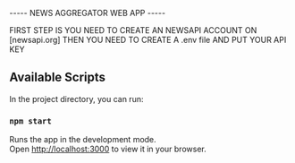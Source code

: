 ----- NEWS AGGREGATOR WEB APP -----



 FIRST STEP IS YOU NEED TO CREATE AN NEWSAPI ACCOUNT ON [newsapi.org]
 THEN YOU NEED TO CREATE A .env file AND PUT YOUR API KEY
## Available Scripts

In the project directory, you can run:

### `npm start`

Runs the app in the development mode.\
Open [http://localhost:3000](http://localhost:3000) to view it in your browser.
